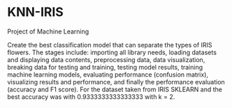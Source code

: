 # KNN-IRIS
Project of Machine Learning

Create the best classification model that can separate the types of IRIS flowers. The stages include: importing all library needs, loading datasets and displaying data contents, preprocessing data, data visualization, breaking data for testing and training, testing model results, training machine learning models, evaluating performance (confusion matrix), visualizing results and performance, and finally the performance evaluation (accuracy and F1 score). For the dataset taken from IRIS SKLEARN and the best accuracy was with 0.9333333333333333 with k = 2.
